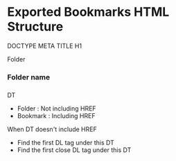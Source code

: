 # Exported Bookmarks HTML Structure

DOCTYPE
META
TITLE
H1

Folder
<DT><H3>Folder name</H3>
<DL>
    <DT><H3></H3>
<DL/>


DT
- Folder : Not including HREF
- Bookmark : Including HREF


When DT doesn't include HREF
- Find the first DL tag under this DT
- Find the first close DL tag under this DT
